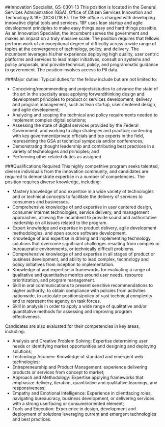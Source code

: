##Innovation Specialist, GS-0301-13
This position is located in the General Services Administration (GSA), Office of
Citizen Services Innovation and Technology & 18F (OCSIT/18 F). The 18F
office is charged with developing innovative digital tools and services. 18F
uses lean startup
and agile development principles to make easy things
easy and hard things possible. As an Innovation Specialist, the incumbent
serves the government and makes an impact on a truly massive scale. The
position requires that fellows perform work of an exceptional degree of
difficulty across a wide range of topics at the convergence of technology,
policy, and delivery. The incumbent leverages his/her experience
deploying high quality, user centric platforms and services to lead major
initiatives, consult on systems and policy proposals, and provide technical,
policy, and programmatic guidance to government. The position involves
access to PII data.

###Major duties:
Typical duties for the fellow include but are not limited to:
- Conceiving/recommending and projects/studies to advance the state
of the art in the specialty area; applying forwardthinking
design and
development principles to product or services development, delivery
and program management, such as lean startup, user centered
design, and agile development;
- Analyzing and scoping the technical and policy requirements
needed to implement complex digital solutions;
- Assessing the state of digital services provided by the Federal
Government, and working to align strategies and practice; conferring
with key government/private officials and top experts in the field,
representing the GSA at technical symposia and/or conferences;
- Demonstrating thought leadership and contributing best practices in
a variety of technologies and principles; and
- Performing other related duties as assigned.

###Qualifications Required
This highly competitive program seeks talented, diverse individuals from the
innovation community, and candidates are required to demonstrate
expertise in a number of competencies. The position requires diverse
knowledge, including:
- Mastery knowledge of and expertise in a wide variety of
technologies and or technical concepts to facilitate the delivery of
services to consumers and businesses.
- Comprehensive knowledge of and expertise in user centered
design, consumer internet technologies, service delivery, and
management approaches, allowing the incumbent to provide sound
and authoritative leadership on all issues related to the program.
- Expert knowledge and expertise in product delivery, agile
development methodologies, and open source software
development.
- Knowledge of and expertise in driving and implementing technology
solutions that overcome significant challenges resulting from
complex or bureaucratic environments, or technically difficult
problems.
- Comprehensive knowledge of and expertise in all stages of product
or business development, and ability to lead complex, technology
and policy initiatives from inception to implementation.
- Knowledge of and expertise in frameworks for evaluating a range of
qualitative and quantitative metrics around user needs, resource
prioritization, and program management.
- Skill in oral communications to present sensitive recommendations
to higher authority, to obtain compliance with policies from activities
nationwide, to articulate positions/policy of vast technical complexity
and to represent the agency on task forces.
- Skill in analysis in order to apply a wide range of qualitative and/or
quantitative methods for assessing and improving program
effectiveness.

Candidates are also evaluated for their competencies in key areas,
including:

- Analysis and Creative Problem Solving: Expertise determining user
needs or identifying market opportunities and designing and
deploying solutions;
- Technology Acumen: Knowledge of standard and emergent web
technologies;
- Entrepreneurship and Product Management: experience delivering
products or services from concept to market;
- Approach and Methodology: Expertise applying frameworks that
emphasize delivery, iteration, quantitative and qualitative learnings,
and responsiveness;
- Empathy and Emotional Intelligence: Experience in clientfacing
roles, navigating bureaucracy, business development, or delivering
services with a strong userfacing
or consumeroriented
element;
- Tools and Execution: Experience in design, development and
deployment of solutions leveraging current and emergent
technologies and best practices.
